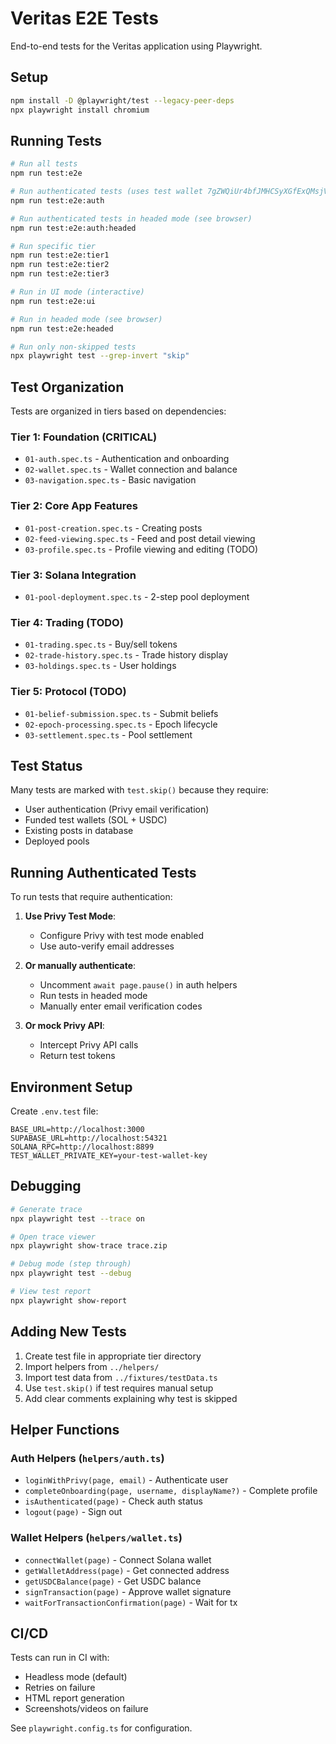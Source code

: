 # Veritas E2E Tests

End-to-end tests for the Veritas application using Playwright.

## Setup

```bash
npm install -D @playwright/test --legacy-peer-deps
npx playwright install chromium
```

## Running Tests

```bash
# Run all tests
npm run test:e2e

# Run authenticated tests (uses test wallet 7gZWQiUr4bfJMHCSyXGfExQMsjVuy4bgHJowhgxwhkz9)
npm run test:e2e:auth

# Run authenticated tests in headed mode (see browser)
npm run test:e2e:auth:headed

# Run specific tier
npm run test:e2e:tier1
npm run test:e2e:tier2
npm run test:e2e:tier3

# Run in UI mode (interactive)
npm run test:e2e:ui

# Run in headed mode (see browser)
npm run test:e2e:headed

# Run only non-skipped tests
npx playwright test --grep-invert "skip"
```

## Test Organization

Tests are organized in tiers based on dependencies:

### Tier 1: Foundation (CRITICAL)
- `01-auth.spec.ts` - Authentication and onboarding
- `02-wallet.spec.ts` - Wallet connection and balance
- `03-navigation.spec.ts` - Basic navigation

### Tier 2: Core App Features
- `01-post-creation.spec.ts` - Creating posts
- `02-feed-viewing.spec.ts` - Feed and post detail viewing
- `03-profile.spec.ts` - Profile viewing and editing (TODO)

### Tier 3: Solana Integration
- `01-pool-deployment.spec.ts` - 2-step pool deployment

### Tier 4: Trading (TODO)
- `01-trading.spec.ts` - Buy/sell tokens
- `02-trade-history.spec.ts` - Trade history display
- `03-holdings.spec.ts` - User holdings

### Tier 5: Protocol (TODO)
- `01-belief-submission.spec.ts` - Submit beliefs
- `02-epoch-processing.spec.ts` - Epoch lifecycle
- `03-settlement.spec.ts` - Pool settlement

## Test Status

Many tests are marked with `test.skip()` because they require:
- User authentication (Privy email verification)
- Funded test wallets (SOL + USDC)
- Existing posts in database
- Deployed pools

## Running Authenticated Tests

To run tests that require authentication:

1. **Use Privy Test Mode**:
   - Configure Privy with test mode enabled
   - Use auto-verify email addresses

2. **Or manually authenticate**:
   - Uncomment `await page.pause()` in auth helpers
   - Run tests in headed mode
   - Manually enter email verification codes

3. **Or mock Privy API**:
   - Intercept Privy API calls
   - Return test tokens

## Environment Setup

Create `.env.test` file:

```env
BASE_URL=http://localhost:3000
SUPABASE_URL=http://localhost:54321
SOLANA_RPC=http://localhost:8899
TEST_WALLET_PRIVATE_KEY=your-test-wallet-key
```

## Debugging

```bash
# Generate trace
npx playwright test --trace on

# Open trace viewer
npx playwright show-trace trace.zip

# Debug mode (step through)
npx playwright test --debug

# View test report
npx playwright show-report
```

## Adding New Tests

1. Create test file in appropriate tier directory
2. Import helpers from `../helpers/`
3. Import test data from `../fixtures/testData.ts`
4. Use `test.skip()` if test requires manual setup
5. Add clear comments explaining why test is skipped

## Helper Functions

### Auth Helpers (`helpers/auth.ts`)
- `loginWithPrivy(page, email)` - Authenticate user
- `completeOnboarding(page, username, displayName?)` - Complete profile
- `isAuthenticated(page)` - Check auth status
- `logout(page)` - Sign out

### Wallet Helpers (`helpers/wallet.ts`)
- `connectWallet(page)` - Connect Solana wallet
- `getWalletAddress(page)` - Get connected address
- `getUSDCBalance(page)` - Get USDC balance
- `signTransaction(page)` - Approve wallet signature
- `waitForTransactionConfirmation(page)` - Wait for tx

## CI/CD

Tests can run in CI with:
- Headless mode (default)
- Retries on failure
- HTML report generation
- Screenshots/videos on failure

See `playwright.config.ts` for configuration.
